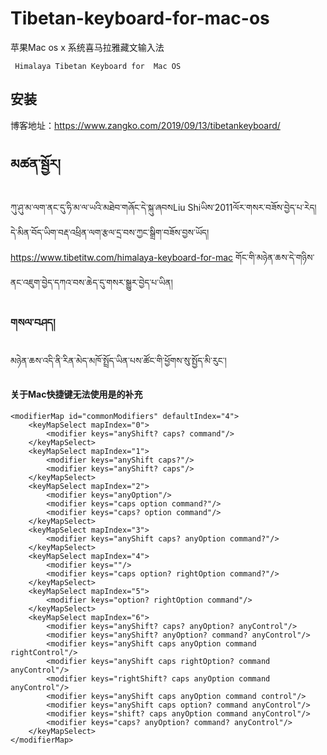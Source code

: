 # Tibetan-keyboard-for-mac-os
   苹果Mac os x 系统喜马拉雅藏文输入法
   
     Himalaya Tibetan Keyboard for  Mac OS 
     
## 安装
博客地址：<https://www.zangko.com/2019/09/13/tibetankeyboard/>


## མཚན་སྦྱོར།
ཀུ་ཤུ་མ་ལག་ནང་དུ་ཧི་མ་ལ་ཡའི་མཐེབ་གཞོང་དེ་སྐུ་ཞབསLiu Shiཡིས་2011ལོར་གསར་བཟོས་བྱེད་པ་རེད། དེ་མིན་བོད་ཡིག་བརྡ་འཕྲིན་ལག་རྩལ་དྲ་བས་ཀྱང་སྒྲིག་བཟོས་བྱས་ཡོད། <https://www.tibetitw.com/himalaya-keyboard-for-mac> 
གོང་གི་མཉེན་ཆས་དེ་གཉིས་ནང་འཇུག་བྱེད་དཀའ་བས་ཆེད་དུ་གསར་སྒྱུར་བྱེད་པ་ཡིན།
### གསལ་བཤད། 
མཉེན་ཆས་འདི་ནི་རིན་མེད་མཁོ་སྤྲོད་ཡིན་པས་ཚོང་གི་ཕྱོགས་སུ་སྤྱོད་མི་རུང་།
#### 关于Mac快捷键无法使用是的补充
	<modifierMap id="commonModifiers" defaultIndex="4">
		<keyMapSelect mapIndex="0">
			<modifier keys="anyShift? caps? command"/>
		</keyMapSelect>
		<keyMapSelect mapIndex="1">
			<modifier keys="anyShift caps?"/>
			<modifier keys="anyShift? caps"/>
		</keyMapSelect>
		<keyMapSelect mapIndex="2">
			<modifier keys="anyOption"/>
			<modifier keys="caps option command?"/>
			<modifier keys="caps? option command"/>
		</keyMapSelect>
		<keyMapSelect mapIndex="3">
			<modifier keys="anyShift caps? anyOption command?"/>
		</keyMapSelect>
		<keyMapSelect mapIndex="4">
			<modifier keys=""/>
			<modifier keys="caps option? rightOption command?"/>
		</keyMapSelect>
		<keyMapSelect mapIndex="5">
			<modifier keys="option? rightOption command"/>
		</keyMapSelect>
		<keyMapSelect mapIndex="6">
			<modifier keys="anyShift? caps? anyOption? anyControl"/>
			<modifier keys="anyShift? anyOption? command? anyControl"/>
			<modifier keys="anyShift caps anyOption command rightControl"/>
			<modifier keys="anyShift caps rightOption? command anyControl"/>
			<modifier keys="rightShift? caps anyOption command anyControl"/>
			<modifier keys="anyShift caps anyOption command control"/>
			<modifier keys="anyShift caps option? command anyControl"/>
			<modifier keys="shift? caps anyOption command anyControl"/>
			<modifier keys="caps? anyOption? command? anyControl"/>
		</keyMapSelect>
	</modifierMap>
